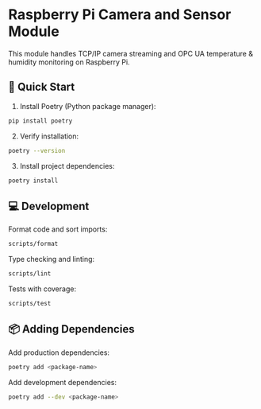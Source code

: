 # Raspberry Pi Camera and Sensor Module

This module handles TCP/IP camera streaming and OPC UA temperature & humidity monitoring on Raspberry Pi.

## 🚀 Quick Start

1. Install Poetry (Python package manager):
```bash
pip install poetry
```

2. Verify installation:
```bash
poetry --version
```

3. Install project dependencies:
```bash
poetry install
```

## 💻 Development

Format code and sort imports:
```bash
scripts/format
```

Type checking and linting:
```bash
scripts/lint
```

Tests with coverage:
```bash
scripts/test
```

## 📦 Adding Dependencies

Add production dependencies:
```bash
poetry add <package-name>
```

Add development dependencies:
```bash
poetry add --dev <package-name>
```

